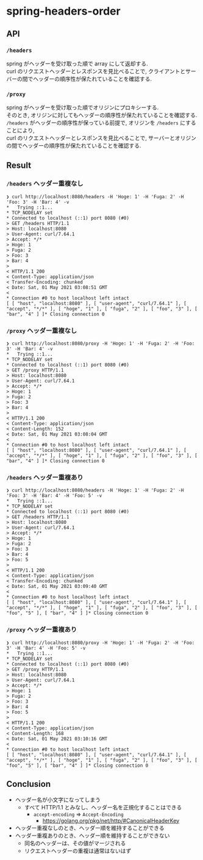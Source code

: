 # spring-headers-order

## API

### `/headers`
 
spring がヘッダーを受け取った順で array にして返却する.  
curl のリクエストヘッダーとレスポンスを見比べることで, クライアントとサーバーの間でヘッダーの順序性が保たれていることを確認する.  

### `/proxy`

spring がヘッダーを受け取った順でオリジンにプロキシーする.  
そのとき, オリジンに対してもヘッダーの順序性が保たれていることを確認する.  
`/headers` がヘッダーの順序性が保っている前提で, オリジンを `/headers` にすることにより,  
curl のリクエストヘッダーとレスポンスを見比べることで, サーバーとオリジンの間でヘッダーの順序性が保たれていることを確認する.  

## Result

### `/headers` ヘッダー重複なし

```console
❯ curl http://localhost:8080/headers -H 'Hoge: 1' -H 'Fuga: 2' -H 'Foo: 3' -H 'Bar: 4' -v
*   Trying ::1...
* TCP_NODELAY set
* Connected to localhost (::1) port 8080 (#0)
> GET /headers HTTP/1.1
> Host: localhost:8080
> User-Agent: curl/7.64.1
> Accept: */*
> Hoge: 1
> Fuga: 2
> Foo: 3
> Bar: 4
>
< HTTP/1.1 200
< Content-Type: application/json
< Transfer-Encoding: chunked
< Date: Sat, 01 May 2021 03:08:51 GMT
<
* Connection #0 to host localhost left intact
[ [ "host", "localhost:8080" ], [ "user-agent", "curl/7.64.1" ], [ "accept", "*/*" ], [ "hoge", "1" ], [ "fuga", "2" ], [ "foo", "3" ], [ "bar", "4" ] ]* Closing connection 0
```

### `/proxy` ヘッダー重複なし

```console
❯ curl http://localhost:8080/proxy -H 'Hoge: 1' -H 'Fuga: 2' -H 'Foo: 3' -H 'Bar: 4' -v
*   Trying ::1...
* TCP_NODELAY set
* Connected to localhost (::1) port 8080 (#0)
> GET /proxy HTTP/1.1
> Host: localhost:8080
> User-Agent: curl/7.64.1
> Accept: */*
> Hoge: 1
> Fuga: 2
> Foo: 3
> Bar: 4
>
< HTTP/1.1 200
< Content-Type: application/json
< Content-Length: 152
< Date: Sat, 01 May 2021 03:08:04 GMT
<
* Connection #0 to host localhost left intact
[ [ "host", "localhost:8080" ], [ "user-agent", "curl/7.64.1" ], [ "accept", "*/*" ], [ "hoge", "1" ], [ "fuga", "2" ], [ "foo", "3" ], [ "bar", "4" ] ]* Closing connection 0
```

### `/headers` ヘッダー重複あり

```
❯ curl http://localhost:8080/headers -H 'Hoge: 1' -H 'Fuga: 2' -H 'Foo: 3' -H 'Bar: 4' -H 'Foo: 5' -v
*   Trying ::1...
* TCP_NODELAY set
* Connected to localhost (::1) port 8080 (#0)
> GET /headers HTTP/1.1
> Host: localhost:8080
> User-Agent: curl/7.64.1
> Accept: */*
> Hoge: 1
> Fuga: 2
> Foo: 3
> Bar: 4
> Foo: 5
>
< HTTP/1.1 200
< Content-Type: application/json
< Transfer-Encoding: chunked
< Date: Sat, 01 May 2021 03:09:40 GMT
<
* Connection #0 to host localhost left intact
[ [ "host", "localhost:8080" ], [ "user-agent", "curl/7.64.1" ], [ "accept", "*/*" ], [ "hoge", "1" ], [ "fuga", "2" ], [ "foo", "3" ], [ "foo", "5" ], [ "bar", "4" ] ]* Closing connection 0
```

### `/proxy` ヘッダー重複あり

```console
❯ curl http://localhost:8080/proxy -H 'Hoge: 1' -H 'Fuga: 2' -H 'Foo: 3' -H 'Bar: 4' -H 'Foo: 5' -v
*   Trying ::1...
* TCP_NODELAY set
* Connected to localhost (::1) port 8080 (#0)
> GET /proxy HTTP/1.1
> Host: localhost:8080
> User-Agent: curl/7.64.1
> Accept: */*
> Hoge: 1
> Fuga: 2
> Foo: 3
> Bar: 4
> Foo: 5
>
< HTTP/1.1 200
< Content-Type: application/json
< Content-Length: 168
< Date: Sat, 01 May 2021 03:10:16 GMT
<
* Connection #0 to host localhost left intact
[ [ "host", "localhost:8080" ], [ "user-agent", "curl/7.64.1" ], [ "accept", "*/*" ], [ "hoge", "1" ], [ "fuga", "2" ], [ "foo", "3" ], [ "foo", "5" ], [ "bar", "4" ] ]* Closing connection 0
```

## Conclusion

* ヘッダー名が小文字になってしまう
  * すべて HTTP/1.1 とみなし、ヘッダー名を正規化することはできる
    * `accept-encoding` => `Accept-Encoding`
      * https://golang.org/pkg/net/http/#CanonicalHeaderKey
* ヘッダー重複なしのとき、ヘッダー順を維持することができる
* ヘッダー重複ありのとき、ヘッダー順を維持することができない
  * 同名のヘッダーは、その値がマージされる
  * リクエストヘッダーの重複は通常はないはず
